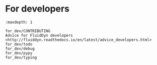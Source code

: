 # For developers

```{toctree}
:maxdepth: 1

for_dev/CONTRIBUTING
Advice for FluidDyn developers <http://fluiddyn.readthedocs.io/en/latest/advice_developers.html>
for_dev/todo
for_dev/debug
for_dev/pypy
for_dev/typing
```
